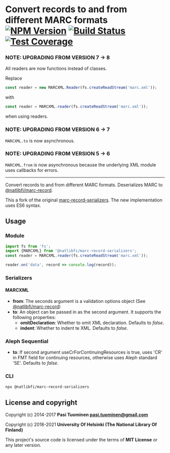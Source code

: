 # Convert records to and from different MARC formats [![NPM Version](https://img.shields.io/npm/v/@natlibfi/marc-record-serializers.svg)](https://npmjs.org/package/@natlibfi/marc-record-serializers) [![Build Status](https://travis-ci.org/NatLibFi/marc-record-serializers.svg)](https://travis-ci.org/NatLibFi/marc-record-serializers) [![Test Coverage](https://codeclimate.com/github/NatLibFi/marc-record-serializers/badges/coverage.svg)](https://codeclimate.com/github/NatLibFi/marc-record-serializers/coverage)

### NOTE: UPGRADING FROM VERSION 7 -> 8
All readers are now functions instead of classes.

Replace
```js
const reader = new MARCXML.Reader(fs.createReadStream('marc.xml'));
```
with

```js
const reader = MARCXML.reader(fs.createReadStream('marc.xml'));
```

when using readers.

### NOTE: UPGRADING FROM VERSION 6 -> 7
`MARCXML.to` is now asynchronous.

### NOTE: UPGRADING FROM VERSION 5 -> 6
`MARCXML.from` is now asynchronous because the underlying XML module uses callbacks for errors.

---

Convert records to and from different MARC formats. Deserializes MARC to [@natlibfi/marc-record](https://github.com/natlibfi/marc-record-js).

This a fork of the original [marc-record-serializers](https://github.com/petuomin/marc-record-serializers). The new implementation uses ES6 syntax.

## Usage
### Module
```js
import fs from 'fs';
import {MARCXML} from '@natlibfi/marc-record-serializers';
const reader = MARCXML.reader(fs.createReadStream('marc.xml'));

reader.on('data', record => console.log(record));
```
### Serializers
#### MARCXML
- **from**: The seconds argument is a validation options object (See [@natlibfi/marc-record](https://www.npmjs.com/package/@natlibfi/marc-record))
- **to**: An object can be passed in as the second argument. It supports the following properties:
  - **omitDeclaration**: Whether to omit XML declaration. Defaults to *false*.
  - **indent**: Whether to indent te XML. Defaults to *false*.

### Aleph Sequential
- **to**: If second argument useCrForContinuingResources is true, uses 'CR' in FMT field for continuing resources, otherwise uses Aleph standard 'SE'. Defaults to *false*.

### CLI
```sh
npx @natlibfi/marc-record-serializers
```

## License and copyright

Copyright (c) 2014-2017 **Pasi Tuominen <pasi.tuominen@gmail.com>**

Copyright (c) 2018-2021 **University Of Helsinki (The National Library Of Finland)**

This project's source code is licensed under the terms of **MIT License** or any later version.
